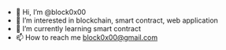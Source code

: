 - 👋 Hi, I’m @block0x00
- 👀 I’m interested in blockchain, smart contract, web application
- 🌱 I’m currently learning smart contract
- 📫 How to reach me block0x00@gmail.com

<!---
block0x00/block0x00 is a ✨ special ✨ repository because its `README.md` (this file) appears on your GitHub profile.
You can click the Preview link to take a look at your changes.
--->
